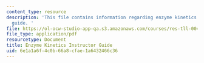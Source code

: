 ```yaml
---
content_type: resource
description: 'This file contains information regarding enzyme kinetics instructor
  guide. '
file: https://ol-ocw-studio-app-qa.s3.amazonaws.com/courses/res-tll-004-stem-concept-videos-fall-2013/6e1a1a6f4c0b66a8cfae1a6432466c36_MITRES_TLL-004F13_EnzGuide.pdf
file_type: application/pdf
resourcetype: Document
title: Enzyme Kinetics Instructor Guide
uid: 6e1a1a6f-4c0b-66a8-cfae-1a6432466c36
---
```

